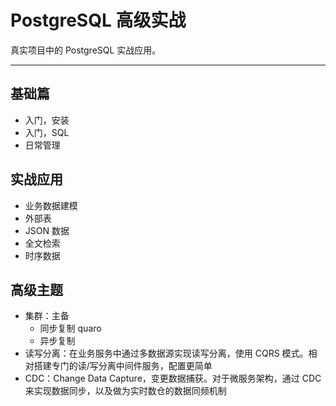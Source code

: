 # PostgreSQL 高级实战

真实项目中的 PostgreSQL 实战应用。

--------
## 基础篇

- 入门，安装
- 入门，SQL
- 日常管理

## 实战应用

- 业务数据建模
- 外部表
- JSON 数据
- 全文检索
- 时序数据

## 高级主题

- 集群：主备
  - 同步复制 quaro
  - 异步复制
- 读写分离：在业务服务中通过多数据源实现读写分离，使用 CQRS 模式。相对搭建专门的读/写分离中间件服务，配置更简单
- CDC：Change Data Capture，变更数据捕获。对于微服务架构，通过 CDC 来实现数据同步，以及做为实时数仓的数据同频机制
